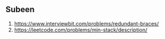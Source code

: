 ## Subeen
1. https://www.interviewbit.com/problems/redundant-braces/
1. https://leetcode.com/problems/min-stack/description/

